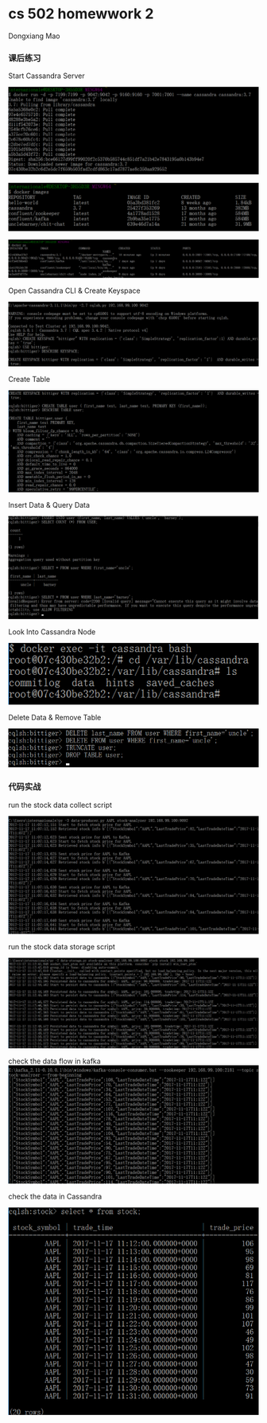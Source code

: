 

# cs 502 homewwork 2

Dongxiang Mao

### 课后练习

Start Cassandra Server

![傲游截图20171101180618](https://raw.githubusercontent.com/maodx/markdown/master/homework2/screenshots/1.png)

![傲游截图20171101180634](https://raw.githubusercontent.com/maodx/markdown/master/homework2/screenshots/2.png)

![傲游截图20171101181641](https://raw.githubusercontent.com/maodx/markdown/master/homework2/screenshots/3.png)

Open Cassandra CLI & Create Keyspace

![傲游截图20171101211357](https://raw.githubusercontent.com/maodx/markdown/master/homework2/screenshots/4.png)

Create Table

![傲游截图20171101211414](https://raw.githubusercontent.com/maodx/markdown/master/homework2/screenshots/5.png)

Insert Data & Query Data

![傲游截图20171101211439](https://raw.githubusercontent.com/maodx/markdown/master/homework2/screenshots/6.png)

Look Into Cassandra Node

![傲游截图20171103155139](https://raw.githubusercontent.com/maodx/markdown/master/homework2/screenshots/7.png)

Delete Data & Remove Table

![傲游截图20171103155200](https://raw.githubusercontent.com/maodx/markdown/master/homework2/screenshots/8.png)

### 代码实战

run the stock data collect script

![傲游截图20171103203540](https://raw.githubusercontent.com/maodx/markdown/master/homework2/screenshots/12.png)

run the stock data storage script

![傲游截图20171103163045](https://raw.githubusercontent.com/maodx/markdown/master/homework2/screenshots/10.png)

check the data flow in kafka
![傲游截图20171103203510](https://raw.githubusercontent.com/maodx/markdown/master/homework2/screenshots/11.png)



check the data in Cassandra

![傲游截图20171103203629](https://raw.githubusercontent.com/maodx/markdown/master/homework2/screenshots/13.png)
